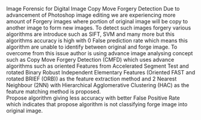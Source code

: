 Image Forensic for Digital Image Copy Move Forgery Detection
Due to advancement of Photoshop image editing we are experiencing more amount of Forgery images where portion of original image will be copy to another image to form new images. To detect such images forgery various algorithms are introduce such as SIFT, SVM and many more but this algorithms accuracy is high with 0 False prediction rate which means this algorithm are unable to identify between original and forge image. To overcome from this issue author is using advance image analysing concept such as Copy Move Forgery Detection (CMFD) which uses advance algorithms such as oriented Features from Accelerated Segment Test and rotated Binary Robust Independent Elementary Features (Oriented FAST and rotated BRIEF (ORB)) as the feature extraction method and 2 Nearest Neighbour (2NN) with Hierarchical Agglomerative Clustering (HAC) as the feature matching method is proposed.   
Propose algorithm giving less accuracy with better False Positive Rate which indicates that propose algorithm is not classifying forge image into original image.
